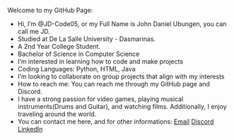 Welcome to my GitHub Page:
- Hi, I’m @JD-Code05, or my Full Name is John Daniel Ubungen, you can call me JD.
- Studied at De La Salle University - Dasmarinas.
- A 2nd Year College Student.
- Bachelor of Science in Computer Science
- I’m interested in learning how to code and make projects
- Coding Languages: Python, HTML, Java
- I’m looking to collaborate on group projects that align with my interests
- How to reach me: You can reach me through my GitHub page and Discord.
- I have a strong passion for video games, playing musical instruments(Drums and Guitar), and watching films. Additionally, I enjoy traveling around the world.
- You can contact me here, and for other informations:
[Email](mailto:jdubungen805@gmailcom) 
[Discord](https://discord.com/users/748075055006744656)
[LinkedIn](https://www.linkedin.com/in/john-daniel-ubungen-6b9684374/)

<!---
JD-Code05/JD-Code05 is a ✨ special ✨ repository because its `README.md` (this file) appears on your GitHub profile.
You can click the Preview link to take a look at your changes.
--->
